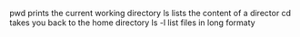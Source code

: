 pwd prints the current working directory
ls lists the content of a director
cd takes you back to the home directory
ls -l list files in long formaty
